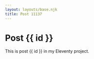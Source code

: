 ```yaml
---
layout: layouts/base.njk
title: Post 11137
---
```


# Post {{ id }}

This is post {{ id }} in my Eleventy project.

